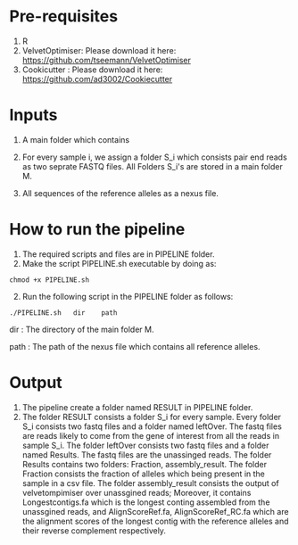 # Pre-requisites

1) R
2) VelvetOptimiser: Please download it here: https://github.com/tseemann/VelvetOptimiser
3) Cookicutter    : Please download it here: https://github.com/ad3002/Cookiecutter



# Inputs

1) A main folder which contains 
1) For every sample i, we assign a folder S_i which consists pair end reads as two seprate FASTQ files. All Folders S_i's are stored in a main folder M.  

2) All sequences of the reference alleles as a nexus file.

# How to run the pipeline

1) The required scripts and files are in PIPELINE folder.
3) Make the script PIPELINE.sh executable by doing as:
```
chmod +x PIPELINE.sh
```
2) Run the following script in the PIPELINE folder as follows:
```
./PIPELINE.sh   dir    path
```
dir  : The directory of the main folder M.

path : The path of the nexus file which contains all reference alleles. 

# Output
1) The pipeline create a folder named RESULT in PIPELINE folder. 
2) The folder RESULT consists a folder S_i for every sample. Every folder S_i consists two fastq files and a folder named leftOver.
The fastq files are reads likely to come from the gene of interest from all the reads in sample S_i. The folder leftOver consists two fastq files and a folder named Results. The fastq files are the unassinged reads. The folder Results contains two folders: Fraction, assembly_result. The folder Fraction consists the fraction of alleles which being present in the sample in a csv file.  The folder assembly_result consists the output of velvetompimiser over unassgined reads; Moreover, it contains Longestcontigs.fa which is the longest conting assembled from the unassgined reads, and AlignScoreRef.fa, AlignScoreRef_RC.fa which are the alignment scores of the longest contig with the reference alleles and their reverse complement respectively.
